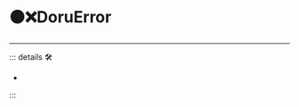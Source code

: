 # 🟠❌<motor>DoruError</motor>

---

<!-- =================================================== -->
<!-- =================================================== -->
<!-- =================================================== -->
<!-- =================================================== -->
<!-- =================================================== -->
::: details 🛠

-

:::
